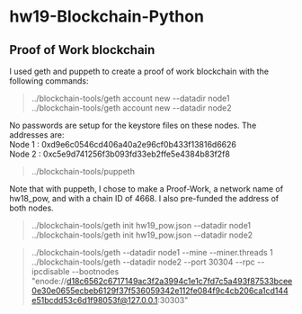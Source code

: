 # hw19-Blockchain-Python


## Proof of Work blockchain
I used geth and puppeth to create a proof of work blockchain with the following commands:

> ../blockchain-tools/geth account new --datadir node1  
> ../blockchain-tools/geth account new --datadir node2  

No passwords are setup for the keystore files on these nodes.  The addresses are:  
Node 1 : 0xd9e6c0546cd406a40a2e96cf0b433f13816d6626  
Node 2 : 0xc5e9d741256f3b093fd33eb2ffe5e4384b83f2f8

> ../blockchain-tools/puppeth  

Note that with puppeth, I chose to make a Proof-Work, a network name of hw18_pow, and with a chain ID of 4668. I also pre-funded the address of both nodes.

> ../blockchain-tools/geth init hw19_pow.json --datadir node1  
> ../blockchain-tools/geth init hw19_pow.json --datadir node2

> ../blockchain-tools/geth --datadir node1 --mine --miner.threads 1   
> ../blockchain-tools/geth --datadir node2 --port 30304 --rpc --ipcdisable --bootnodes "enode://d18c6562c6717149ac3f2a3994c1e1c7fd7c5a493f87533bcee0e30e0655ecbeb6129f37f536059342e112fe084f9c4cb206ca1cd144e51bcdd53c6d1f98053f@127.0.0.1:30303"
